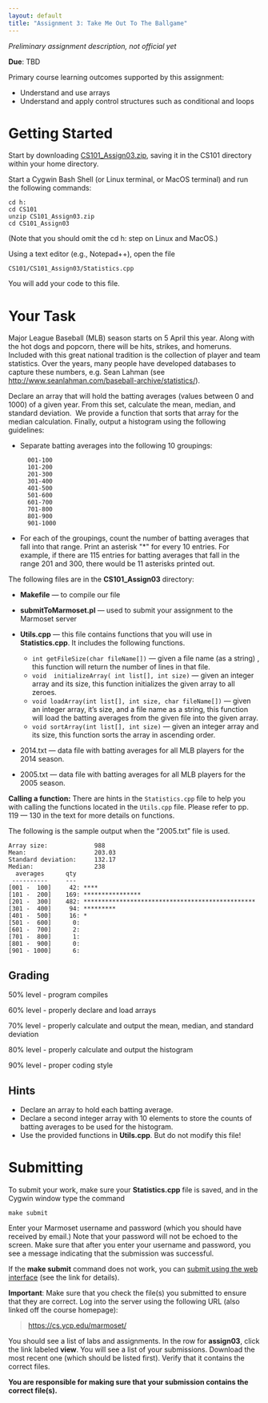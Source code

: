 ```yaml
---
layout: default
title: "Assignment 3: Take Me Out To The Ballgame"
---
```


*Preliminary assignment description, not official yet*

**Due**: TBD

Primary course learning outcomes supported by this assignment:

- Understand and use arrays
- Understand and apply control structures such as conditional and loops

# Getting Started

Start by downloading [CS101\_Assign03.zip](CS101_Assign03.zip), saving it in the CS101 directory within your home directory.

Start a Cygwin Bash Shell (or Linux terminal, or MacOS terminal) and run the following commands:

    cd h:
    cd CS101
    unzip CS101_Assign03.zip
    cd CS101_Assign03

(Note that you should omit the cd h: step on Linux and MacOS.)

Using a text editor (e.g., Notepad++), open the file 

    CS101/CS101_Assign03/Statistics.cpp

You will add your code to this file.

# Your Task

Major League Baseball (MLB) season starts on 5 April this year.   Along with the hot dogs and popcorn, there will be hits, strikes, and homeruns.  Included with this great national tradition is the collection of player and team statistics.  Over the years, many people have developed databases to capture these numbers, e.g.  Sean Lahman (see http://www.seanlahman.com/baseball-archive/statistics/).

Declare an array that will hold the batting averages (values between 0 and 1000) of a given year. From this set, calculate the mean, median, and standard deviation.  We provide a function that sorts that array for the median calculation.  Finally, output a histogram using the following guidelines:

* Separate batting averages into the following 10 groupings:

        001-100 
        101-200 
        201-300
        301-400 
        401-500 
        501-600 
        601-700
        701-800 
        801-900 
        901-1000

* For each of the groupings, count the number of batting averages that fall into that range.  Print an asterisk "\*" for every 10 entries.  For example, if there are 115 entries for batting averages that fall in the range 201 and 300, there would be 11 asterisks printed out. 

The following files are in the **CS101\_Assign03** directory:

* **Makefile**  &mdash; to compile our file
* **submitToMarmoset.pl** &mdash; used to submit your assignment to the Marmoset server
* **Utils.cpp** &mdash; this file contains functions that you will use in **Statistics.cpp**.  It includes the following functions.

  * `int getFileSize(char fileName[])` &mdash; given a file name (as a string) , this function will return the number of lines in that file.
  * `void  initializeArray( int list[], int size)` &mdash; given an integer array and its size, this function initializes the given array to all zeroes.  
  * `void loadArray(int list[], int size, char fileName[])` &mdash; given an integer array, it’s size, and a file name as a string, this function will load the batting averages from the given file into the given array.
  * `void sortArray(int list[], int size)` &mdash; given an integer array and its size, this function sorts the array in ascending order.

* 2014.txt &mdash; data file with batting averages for all MLB players for the 2014 season.
* 2005.txt &mdash; data file with batting averages for all MLB players for the 2005 season.

**Calling a function:** There are hints in the `Statistics.cpp` file to help you with calling the functions located in the `Utils.cpp` file.  Please refer to pp. 119 &mdash; 130 in the text for more details on functions.

The following is the sample output when the “2005.txt” file is used.

    Array size:             988
    Mean:                   203.03
    Standard deviation:     132.17
    Median:                 238
      averages      qty
     ----------     ---
    [001 -  100]     42: ****
    [101 -  200]    169: ****************
    [201 -  300]    482: ************************************************
    [301 -  400]     94: *********
    [401 -  500]     16: *
    [501 -  600]      0:
    [601 -  700]      2:
    [701 -  800]      1:
    [801 -  900]      0:
    [901 - 1000]      6:

## Grading

50% level - program compiles

60% level - properly declare and load arrays

70% level - properly calculate and output the mean, median, and standard deviation

80% level - properly calculate and output the histogram

90% level - proper coding style

## Hints

* Declare an array to hold each batting average.
* Declare a second integer array with 10 elements to store the counts of batting averages to be used for the histogram. 
* Use the provided functions in **Utils.cpp**.  But do not modify this file!

# Submitting

To submit your work, make sure your **Statistics.cpp** file is saved, and in the Cygwin window type the command

    make submit

Enter your Marmoset username and password (which you should have received by email.) Note that your password will not be echoed to the screen. Make sure that after you enter your username and password, you see a message indicating that the submission was successful.

If the **make submit** command does not work, you can [submit using the web interface](../submitting.html) (see the link for details).

**Important**: Make sure that you check the file(s) you submitted to ensure that they are correct. Log into the server using the following URL (also linked off the course homepage):

> <https://cs.ycp.edu/marmoset/>

You should see a list of labs and assignments. In the row for **assign03**, click the link labeled **view**. You will see a list of your submissions. Download the most recent one (which should be listed first). Verify that it contains the correct files.

**You are responsible for making sure that your submission contains the correct file(s).**

<!-- vim:set wrap: ­-->
<!-- vim:set linebreak: -->
<!-- vim:set nolist: -->

